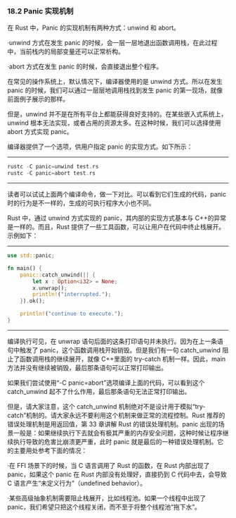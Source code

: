 ### 18.2 Panic 实现机制

在 Rust 中，Panic 的实现机制有两种方式：unwind 和 abort。

·unwind 方式在发生 panic 的时候，会一层一层地退出函数调用栈，在此过程中，当前栈内的局部变量还可以正常析构。

·abort 方式在发生 panic 的时候，会直接退出整个程序。

在常见的操作系统上，默认情况下，编译器使用的是 unwind 方式。所以在发生 panic 的时候，我们可以通过一层层地调用栈找到发生 panic 的第一现场，就像前面例子展示的那样。

但是，unwind 并不是在所有平台上都能获得良好支持的。在某些嵌入式系统上，unwind 根本无法实现，或者占用的资源太多。在这种时候，我们可以选择使用 abort 方式实现 panic。

编译器提供了一个选项，供用户指定 panic 的实现方式。如下所示：

---

```rust
rustc -C panic=unwind test.rs
rustc -C panic=abort test.rs
```

---

读者可以试试上面两个编译命令，做一下对比。可以看到它们生成的代码，panic 时的行为是不一样的，生成的可执行程序大小也不同。

Rust 中，通过 unwind 方式实现的 panic，其内部的实现方式基本与 C++的异常是一样的。而且，Rust 提供了一些工具函数，可以让用户在代码中终止栈展开。示例如下：

---

```rust
use std::panic;

fn main() {
    panic::catch_unwind(|| {
        let x : Option<i32> = None;
        x.unwrap();
        println!("interrupted.");
    }).ok();

    println!("continue to execute.");
}
```

---

编译执行可见，在 unwrap 语句后面的这条打印语句并未执行。因为在上一条语句中触发了 panic，这个函数调用栈开始销毁。但是我们有一句 catch\_unwind 阻止了函数调用栈的继续展开，就像 C++里面的 try-catch 机制一样。因此，main 方法并没有继续被销毁，最后那条语句可以正常打印输出。

如果我们尝试使用“-C panic=abort”选项编译上面的代码，可以看到这个 catch\_unwind 起不了什么作用，最后那条语句无法正常打印输出。

但是，请大家注意，这个 catch\_unwind 机制绝对不是设计用于模拟“try-catch”机制的。请大家永远不要利用这个机制来做正常的流程控制。Rust 推荐的错误处理机制是用返回值，第 33 章讲解 Rust 的错误处理机制。panic 出现的场景一般是：如果继续执行下去就会有极其严重的内存安全问题，这种时候让程序继续执行导致的危害比崩溃更严重，此时 panic 就是最后的一种错误处理机制。它的主要用处参考下面的情况：

·在 FFI 场景下的时候，当 C 语言调用了 Rust 的函数，在 Rust 内部出现了 panic，如果这个 panic 在 Rust 内部没有处理好，直接扔到 C 代码中去，会导致 C 语言产生“未定义行为”（undefined behavior）。

·某些高级抽象机制需要阻止栈展开，比如线程池。如果一个线程中出现了 panic，我们希望只把这个线程关闭，而不至于将整个线程池“拖下水”。
